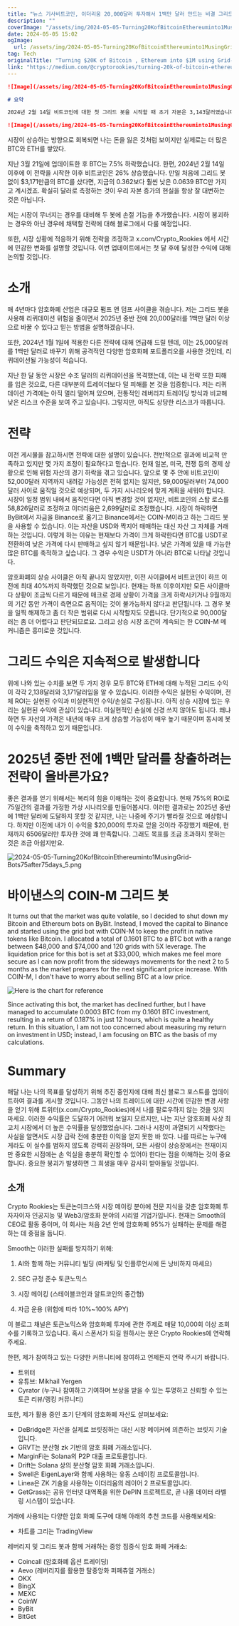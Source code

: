 ```yaml
---
title: "뉴스 기사비트코인, 이더리움 20,000달러 투자해서 1백만 달러 만드는 비결 그리드 봇 활용으로 75일 만에 75 수익률 도달"
description: ""
coverImage: "/assets/img/2024-05-05-Turning20KofBitcoinEthereuminto1MusingGrid-Bots75after75days_0.png"
date: 2024-05-05 15:02
ogImage: 
  url: /assets/img/2024-05-05-Turning20KofBitcoinEthereuminto1MusingGrid-Bots75after75days_0.png
tag: Tech
originalTitle: "Turning $20K of Bitcoin , Ethereum into $1M using Grid-Bots — 75% after 75 days"
link: "https://medium.com/@cryptorookies/turning-20k-of-bitcoin-ethereum-into-1m-using-grid-bots-75-after-75-days-e8249d340232"
---
```



```markdown
![Image](/assets/img/2024-05-05-Turning20KofBitcoinEthereuminto1MusingGrid-Bots75after75days_0.png)

# 요약

2024년 2월 14일 비트코인에 대한 첫 그리드 봇을 시작할 때 초기 자본은 3,143달러였습니다. 그 후 이더리움 그리드봇에 추가로 3,363달러를 투자하여 총 투자 자본은 6,506달러가 되었습니다. 지난 몇 주간 ROI가 부정적이었지만 지금은 총 자본이 11,417달러에 이르렀습니다. 이는 0.362 BTC(시장 가격 62,312달러)와 7 ETH(시장 가격 3,171달러)으로 구성되어 있습니다.

![Image](/assets/img/2024-05-05-Turning20KofBitcoinEthereuminto1MusingGrid-Bots75after75days_1.png)
```



시장이 상승하는 방향으로 회복되면 나는 돈을 잃은 것처럼 보이지만 실제로는 더 많은 BTC와 ETH를 쌓았다.



지난 3월 21일에 업데이트한 후 BTC는 7.5% 하락했습니다. 한편, 2024년 2월 14일 이후에 이 전략을 시작한 이후 비트코인은 26% 상승했습니다. 만일 처음에 그리드 봇 없이 $3,171만큼의 BTC를 샀다면, 지금의 0.362보다 훨씬 낮은 0.0639 BTC만 가지고 계시겠죠. 확실히 달러로 측정하는 것이 우리 자본 증가의 현실을 항상 잘 대변하는 것은 아닙니다.

저는 시장이 무너지는 경우를 대비해 두 봇에 손절 기능을 추가했습니다. 시장이 붕괴하는 경우와 아닌 경우에 채택할 전략에 대해 블로그에서 다룰 예정입니다.

또한, 시장 상황에 적응하기 위해 전략을 조정하고 x.com/Crypto_Rookies 에서 시간에 민감한 변화를 설명할 것입니다. 이번 업데이트에서는 첫 달 후에 달성한 수익에 대해 논의할 것입니다.

# 소개



매 4년마다 암호화폐 산업은 대규모 펌프 앤 덤프 사이클을 겪습니다. 저는 그리드 봇을 사용해 리퀴데이션 위험을 줄이면서 2025년 중반 전에 20,000달러를 1백만 달러 이상으로 바꿀 수 있다고 믿는 방법을 설명하겠습니다.

또한, 2024년 1월 1일에 적용한 다른 전략에 대해 언급해 드릴 텐데, 이는 25,000달러를 1백만 달러로 바꾸기 위해 공격적인 다양한 암호화폐 포트폴리오를 사용한 것인데, 리퀴데이션될 가능성이 적습니다.

지난 한 달 동안 시장은 수조 달러의 리퀴데이션을 목격했는데, 이는 내 전략 또한 피해를 입은 것으로, 다른 대부분의 트레이더보다 덜 피해를 본 것을 입증합니다. 저는 리퀴데이션 가격에는 아직 멀리 떨어져 있으며, 전통적인 레버리지 트레이딩 방식과 비교해 낮은 리스크 수준을 보여 주고 있습니다. 그렇지만, 아직도 상당한 리스크가 따릅니다.

# 전략



이전 게시물을 참고하시면 전략에 대한 설명이 있습니다. 전반적으로 결과에 비교적 만족하고 있지만 몇 가지 조정이 필요하다고 믿습니다. 현재 일본, 미국, 전쟁 등의 경제 상황으로 인해 위험 자산의 경기 하락을 겪고 있습니다. 앞으로 몇 주 안에 비트코인이 52,000달러 지역까지 내려갈 가능성은 전혀 없지는 않지만, 59,000달러부터 74,000달러 사이로 움직일 것으로 예상되며, 두 가지 시나리오에 맞게 계획을 세워야 합니다. 시장이 일정 범위 내에서 움직인다면 아직 변경할 것이 없지만, 비트코인의 스탑 로스를 58,826달러로 조정하고 이더리움은 2,699달러로 조정했습니다. 시장이 하락하면 ByBit에서 자금을 Binance로 옮기고 Binance에서는 COIN-M이라고 하는 그리드 봇을 사용할 수 있습니다. 이는 자산을 USD와 짝지어 매매하는 대신 자산 그 자체를 거래하는 것입니다. 이렇게 하는 이유는 현재보다 가격이 크게 하락한다면 BTC를 USDT로 전환하여 낮은 가격에 다시 판매하고 싶지 않기 때문입니다. 낮은 가격에 있을 때 가능한 많은 BTC를 축적하고 싶습니다. 그 경우 수익은 USDT가 아니라 BTC로 나타날 것입니다.

암호화폐의 상승 사이클은 아직 끝나지 않았지만, 이전 사이클에서 비트코인이 하프 이전에 최대 40%까지 하락했던 것으로 보입니다. 현재는 하프 이후이지만 모든 사이클마다 상황이 조금씩 다르기 때문에 매크로 경제 상황이 가격을 크게 하락시키거나 9월까지의 기간 동안 가격이 측면으로 움직이는 것이 불가능하지 않다고 판단됩니다. 그 경우 봇을 일찍 해제하고 좀 더 작은 범위로 다시 시작할지도 모릅니다. 단기적으로 90,000달러는 좀 더 어렵다고 판단되므로요. 그리고 상승 시장 조건이 계속되는 한 COIN-M 메커니즘은 흥미로운 것입니다.

# 그리드 수익은 지속적으로 발생합니다

위에 나와 있는 수치를 보면 두 가지 경우 모두 BTC와 ETH에 대해 누적된 그리드 수익이 각각 2,138달러와 3,171달러임을 알 수 있습니다. 이러한 수익은 실현된 수익이며, 전체 ROI는 실현된 수익과 미실현적인 수익/손실로 구성됩니다. 아직 상승 시장에 있는 우리는 실현된 수익에 관심이 있습니다. 미실현적인 손실에 신경 쓰지 않아도 됩니다. 왜냐하면 두 자산의 가격은 내년에 매우 크게 상승할 가능성이 매우 높기 때문이며 동시에 봇이 수익을 축적하고 있기 때문입니다.



# 2025년 중반 전에 1백만 달러를 창출하려는 전략이 올바른가요?

좋은 결과를 얻기 위해서는 복리의 힘을 이해하는 것이 중요합니다. 현재 75%의 ROI로 75일간의 결과를 가정한 가상 시나리오를 만들어봅시다. 이러한 결과로는 2025년 중반에 1백만 달러에 도달하지 못할 것 같지만, 나는 나중에 주기가 빨라질 것으로 예상합니다. 하지만 이전에 내가 이 수익을 $20,000의 투자로 얻을 것이라 주장했기 때문에, 현재까지 6506달러만 투자한 것에 꽤 만족합니다. 그래도 목표를 조금 초과하지 못하는 것은 조금 아쉽지만요.

![2024-05-05-Turning20KofBitcoinEthereuminto1MusingGrid-Bots75after75days_5.png](/assets/img/2024-05-05-Turning20KofBitcoinEthereuminto1MusingGrid-Bots75after75days_5.png)

# 바이낸스의 COIN-M 그리드 봇



It turns out that the market was quite volatile, so I decided to shut down my Bitcoin and Ethereum bots on ByBit. Instead, I moved the capital to Binance and started using the grid bot with COIN-M to keep the profit in native tokens like Bitcoin. I allocated a total of 0.1601 BTC to a BTC bot with a range between $48,000 and $74,000 and 120 grids with 5X leverage. The liquidation price for this bot is set at $33,000, which makes me feel more secure as I can now profit from the sideways movements for the next 2 to 5 months as the market prepares for the next significant price increase. With COIN-M, I don't have to worry about selling BTC at a low price. 

![Here is the chart for reference](/assets/img/2024-05-05-Turning20KofBitcoinEthereuminto1MusingGrid-Bots75after75days_6.png)

Since activating this bot, the market has declined further, but I have managed to accumulate 0.0003 BTC from my 0.1601 BTC investment, resulting in a return of 0.187% in just 12 hours, which is quite a healthy return. In this situation, I am not too concerned about measuring my return on investment in USD; instead, I am focusing on BTC as the basis of my calculations.

# Summary



매달 나는 나의 목표를 달성하기 위해 추진 중인지에 대해 최신 블로그 포스트를 업데이트하여 결과를 게시할 것입니다. 그동안 나의 트레이드에 대한 시간에 민감한 변경 사항을 얻기 위해 트위터(x.com/Crypto_Rookies)에서 나를 팔로우하지 않는 것을 잊지 마세요. 이러한 수익률은 도달하기 어려워 보일지 모르지만, 나는 지난 암호화폐 사상 최고치 시장에서 더 높은 수익률을 달성했었습니다. 그러나 시장이 과열되기 시작했다는 사실을 알면서도 시장 급락 전에 충분한 이익을 얻지 못한 바 있다. 나를 따르는 누구에게라도 이 실수를 범하지 않도록 강력히 권장하며, 모든 사람이 상승장에서는 천재이지만 중요한 시점에는 손 익실을 충분히 확인할 수 있어야 한다는 점을 이해하는 것이 중요합니다. 중요한 붕괴가 발생하면 그 희생을 매우 감사히 받아들일 것입니다.

## 소개

Crypto Rookies는 토큰논미크스와 시장 메이킹 분야에 전문 지식을 갖춘 암호화폐 투자자이자 인공지능 및 Web3/암호화 분야의 시리얼 기업가입니다. 현재는 Smooth의 CEO로 활동 중이며, 이 회사는 처음 2년 안에 암호화폐 95%가 실패하는 문제를 해결하는 데 중점을 둡니다.

Smooth는 이러한 실패를 방지하기 위해:




1) AI와 함께 하는 커뮤니티 빌딩 (마케팅 및 인플루언서에 돈 낭비하지 마세요)

2) SEC 규정 준수 토큰노믹스

3) 시장 메이킹 (스테이블코인과 알트코인의 중간형)

4) 자금 운용 (위험에 따라 10%~100% APY)



이 블로그 채널은 토큰노믹스와 암호화폐 투자에 관한 주제로 매달 10,000회 이상 조회수를 기록하고 있습니다. 혹시 스폰서가 되길 원하시는 분은 Crypto Rookies에 연락해 주세요.

한편, 제가 참여하고 있는 다양한 커뮤니티에 참여하고 언제든지 연락 주시기 바랍니다.

- 트위터
- 유튜브: Mikhail Yergen
- Cyrator (누구나 참여하고 기여하며 보상을 받을 수 있는 투명하고 신뢰할 수 있는 토큰 리뷰/랭킹 커뮤니티)

또한, 제가 활용 중인 초기 단계의 암호화폐 자산도 살펴보세요:



- DeBridge은 자산을 실제로 브릿징하는 대신 시장 메이커에 의존하는 브릿지 기술입니다.
- GRVT는 분산형 zk 기반의 암호 화폐 거래소입니다.
- MarginFi는 Solana의 P2P 대출 프로토콜입니다.
- Drift는 Solana 상의 분산형 암호 화폐 거래소입니다.
- Swell은 EigenLayer와 함께 사용하는 유동 스테이킹 프로토콜입니다.
- Linea은 ZK 기술을 사용하는 이더리움의 레이어 2 프로토콜입니다.
- GetGrass는 공유 인터넷 대역폭을 위한 DePIN 프로젝트로, 곧 나올 데이터 라벨링 시스템이 있습니다.

거래에 사용되는 다양한 암호 화폐 도구에 대해 아래의 추천 코드를 사용해보세요:
- 차트를 그리는 TradingView

레버리지 및 그리드 봇과 함께 거래하는 중앙 집중식 암호 화폐 거래소:



- Coincall (암호화폐 옵션 트레이딩)
- Aevo (레버리지를 활용한 탈중앙화 퍼페츄얼 거래소)
- OKX
- BingX
- MEXC
- CoinW
- ByBit
- BitGet